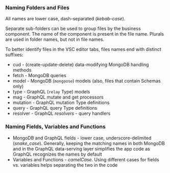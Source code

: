 ### Naming Folders and Files

All names are lower case, dash-separated (*kebab-case*). 

Separate sub-folders can be used to group files by the business component. The name of the component is present in the file name. Plurals are used in folder names, but not in file names. 

To better identify files in the VSC editor tabs, files names end with distinct suffixes:
- cud - (create-update-delete) data-modifying MongoDB handling methods 
- fetch - MongoDB queries
- model - MongoDB (`mongoose`) models (also, files that contain Schemas only)
- type - GraphQL (`relay` Type) models
- mag - GraphQL mutate and get processors
- mutation - GraphQL mutation Type definitions
- query - GraphQL query Type definitions
- resolver - GraphQL *resolvers* - query handlers 
 

### Naming Fields, Variables and Functions

- MongoDB and GraphQL fields - lower case, underscore-delimited (*snake_case*). Generally, keeping the matching names in both MongoDB and in the GraphQL data-serving layer simplifies the app code as GraphQL recognizes the names by default
- Variables and Functions - *camelCase*. Using different cases for fields vs. variables helps separating the two in the code